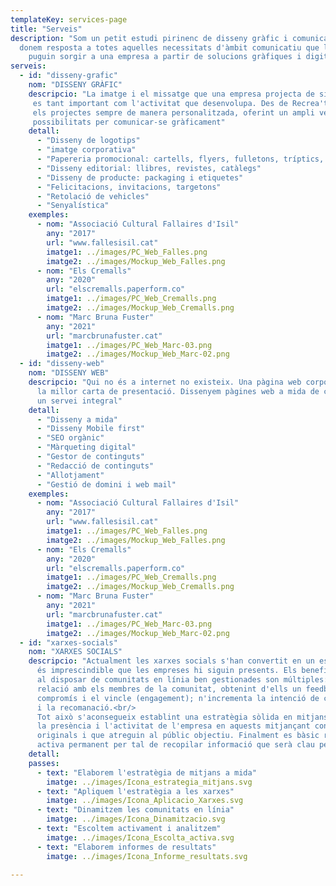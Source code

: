 ```yaml
---
templateKey: services-page
title: "Serveis"
description: "Som un petit estudi pirinenc de disseny gràfic i comunicació que
  donem resposta a totes aquelles necessitats d'àmbit comunicatiu que li
	puguin sorgir a una empresa a partir de solucions gràfiques i digitals"
serveis:
  - id: "disseny-grafic"
    nom: "DISSENY GRÀFIC"
    descripcio: "La imatge i el missatge que una empresa projecta de si mateixa
     es tant important com l'activitat que desenvolupa. Des de Recrea't encarem
     els projectes sempre de manera personalitzada, oferint un ampli ventall de
     possibilitats per comunicar-se gràficament"
    detall:
      - "Disseny de logotips"
      - "imatge corporativa"
      - "Papereria promocional: cartells, flyers, fulletons, tríptics, calendaris, targetes..."
      - "Disseny editorial: llibres, revistes, catàlegs"
      - "Disseny de producte: packaging i etiquetes"
      - "Felicitacions, invitacions, targetons"
      - "Retolació de vehicles"
      - "Senyalística"
    exemples:
      - nom: "Associació Cultural Fallaires d'Isil"
        any: "2017"
        url: "www.fallesisil.cat"
        imatge1: ../images/PC_Web_Falles.png
        imatge2: ../images/Mockup_Web_Falles.png
      - nom: "Els Cremalls"
        any: "2020"
        url: "elscremalls.paperform.co"
        imatge1: ../images/PC_Web_Cremalls.png
        imatge2: ../images/Mockup_Web_Cremalls.png
      - nom: "Marc Bruna Fuster"
        any: "2021"
        url: "marcbrunafuster.cat"
        imatge1: ../images/PC_Web_Marc-03.png
        imatge2: ../images/Mockup_Web_Marc-02.png
  - id: "disseny-web"
    nom: "DISSENY WEB"
    descripcio: "Qui no és a internet no existeix. Una pàgina web corporativa ben ideada és
      la millor carta de presentació. Dissenyem pàgines web a mida de cada client, oferint
      un servei integral"
    detall:
      - "Disseny a mida"
      - "Disseny Mobile first"
      - "SEO orgànic"
      - "Màrqueting digital"
      - "Gestor de continguts"
      - "Redacció de continguts"
      - "Allotjament"
      - "Gestió de domini i web mail"
    exemples:
      - nom: "Associació Cultural Fallaires d'Isil"
        any: "2017"
        url: "www.fallesisil.cat"
        imatge1: ../images/PC_Web_Falles.png
        imatge2: ../images/Mockup_Web_Falles.png
      - nom: "Els Cremalls"
        any: "2020"
        url: "elscremalls.paperform.co"
        imatge1: ../images/PC_Web_Cremalls.png
        imatge2: ../images/Mockup_Web_Cremalls.png
      - nom: "Marc Bruna Fuster"
        any: "2021"
        url: "marcbrunafuster.cat"
        imatge1: ../images/PC_Web_Marc-03.png
        imatge2: ../images/Mockup_Web_Marc-02.png
  - id: "xarxes-socials"
    nom: "XARXES SOCIALS"
    descripcio: "Actualment les xarxes socials s'han convertit en un espai virtual en el que
      és imprescindible que les empreses hi siguin presents. Els beneficis que obté una marca
      al disposar de comunitats en línia ben gestionades son múltiples: augmenta i millora la
      relació amb els membres de la comunitat, obtenint d'ells un feedback; n'augmenta el
      compromís i el vincle (engagement); n'incrementa la intenció de compra, la fidelització
      i la recomanació.<br/>
      Tot això s'aconsegueix establint una estratègia sòlida en mitjans socials i augmentant
      la presència i l'activitat de l'empresa en aquests mitjançant continguts de qualitat,
      originals i que atreguin al públic objectiu. Finalment es bàsic realitzar una escolta
      activa permanent per tal de recopilar informació que serà clau per a la empresa."
    detall:
    passes:
      - text: "Elaborem l'estratègia de mitjans a mida"
        imatge: ../images/Icona_estrategia_mitjans.svg
      - text: "Apliquem l'estratègia a les xarxes"
        imatge: ../images/Icona_Aplicacio_Xarxes.svg
      - text: "Dinamitzem les comunitats en línia"
        imatge: ../images/Icona_Dinamitzacio.svg
      - text: "Escoltem activament i analitzem"
        imatge: ../images/Icona_Escolta_activa.svg
      - text: "Elaborem informes de resultats"
        imatge: ../images/Icona_Informe_resultats.svg

---
```

